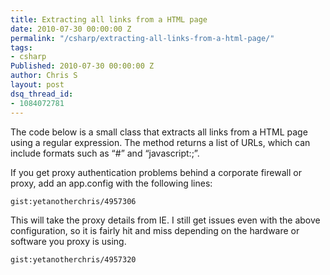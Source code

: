 ```yaml
---
title: Extracting all links from a HTML page
date: 2010-07-30 00:00:00 Z
permalink: "/csharp/extracting-all-links-from-a-html-page/"
tags:
- csharp
Published: 2010-07-30 00:00:00 Z
author: Chris S
layout: post
dsq_thread_id:
- 1084072781
---
```


The code below is a small class that extracts all links from a HTML page using a regular expression. The method returns a list of URLs, which can include formats such as &#8220;#&#8221; and &#8220;javascript:;&#8221;.

If you get proxy authentication problems behind a corporate firewall or proxy, add an app.config with the following lines:

<!--more-->

  
`gist:yetanotherchris/4957306`

This will take the proxy details from IE. I still get issues even with the above configuration, so it is fairly hit and miss depending on the hardware or software you proxy is using.

`gist:yetanotherchris/4957320`